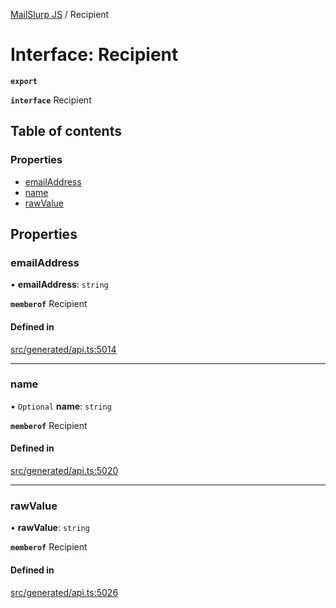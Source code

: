[MailSlurp JS](../README.md) / Recipient

# Interface: Recipient

**`export`**

**`interface`** Recipient

## Table of contents

### Properties

- [emailAddress](Recipient.md#emailaddress)
- [name](Recipient.md#name)
- [rawValue](Recipient.md#rawvalue)

## Properties

### emailAddress

• **emailAddress**: `string`

**`memberof`** Recipient

#### Defined in

[src/generated/api.ts:5014](https://github.com/mailslurp/mailslurp-client/blob/6bcf839/src/generated/api.ts#L5014)

___

### name

• `Optional` **name**: `string`

**`memberof`** Recipient

#### Defined in

[src/generated/api.ts:5020](https://github.com/mailslurp/mailslurp-client/blob/6bcf839/src/generated/api.ts#L5020)

___

### rawValue

• **rawValue**: `string`

**`memberof`** Recipient

#### Defined in

[src/generated/api.ts:5026](https://github.com/mailslurp/mailslurp-client/blob/6bcf839/src/generated/api.ts#L5026)
